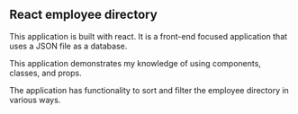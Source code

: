 ## React employee directory 

This application is built with react. It is a front-end focused application that uses a JSON file as a database.

This application demonstrates my knowledge of using components, classes, and props. 

The application has functionality to sort and filter the employee directory in various ways. 




